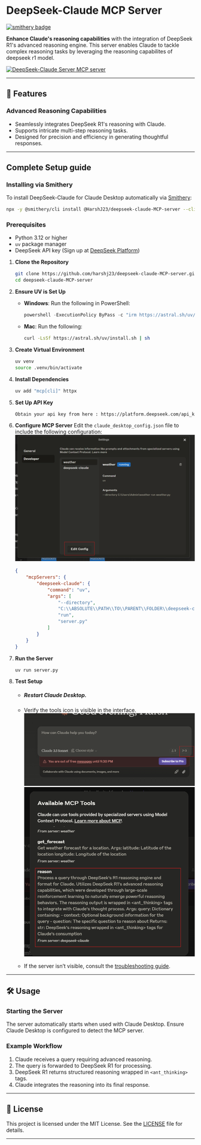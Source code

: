 # DeepSeek-Claude MCP Server
[![smithery badge](https://smithery.ai/badge/@HarshJ23/deepseek-claude-MCP-server)](https://smithery.ai/server/@HarshJ23/deepseek-claude-MCP-server)

**Enhance Claude's reasoning capabilities** with the integration of DeepSeek R1's advanced reasoning engine. This server enables Claude to tackle complex reasoning tasks by leveraging the reasoning capabilites of deepseek r1 model.

<a href="https://glama.ai/mcp/servers/w3q7v1srsw"><img width="380" height="200" src="https://glama.ai/mcp/servers/w3q7v1srsw/badge" alt="DeepSeek-Claude Server MCP server" /></a>

---

## 🚀 Features

### **Advanced Reasoning Capabilities**
- Seamlessly integrates DeepSeek R1's reasoning with Claude.
- Supports intricate multi-step reasoning tasks.
- Designed for precision and efficiency in generating thoughtful responses.






---

## Complete Setup guide

### Installing via Smithery

To install DeepSeek-Claude for Claude Desktop automatically via [Smithery](https://smithery.ai/server/@HarshJ23/deepseek-claude-MCP-server):

```bash
npx -y @smithery/cli install @HarshJ23/deepseek-claude-MCP-server --client claude
```

### Prerequisites
- Python 3.12 or higher
- `uv` package manager
- DeepSeek API key (Sign up at [DeepSeek Platform](https://platform.deepseek.com))



1. **Clone the Repository**
   ```bash
   git clone https://github.com/harshj23/deepseek-claude-MCP-server.git
   cd deepseek-claude-MCP-server
   ```

2. **Ensure UV is Set Up**
   - **Windows**: Run the following in PowerShell:
     ```powershell
     powershell -ExecutionPolicy ByPass -c "irm https://astral.sh/uv/install.ps1 | iex"
     ```
   - **Mac**: Run the following:
     ```bash
     curl -LsSf https://astral.sh/uv/install.sh | sh
     ```

3. **Create Virtual Environment**
   ```bash
   uv venv
   source .venv/bin/activate
   ```

4. **Install Dependencies**
   ```bash
   uv add "mcp[cli]" httpx
   ```

5. **Set Up API Key**
   ```bash
   Obtain your api key from here : https://platform.deepseek.com/api_keys
   ```

6. **Configure MCP Server**
   Edit the `claude_desktop_config.json` file to include the following configuration:
   ![claude_desktop_config.json file](public/images/edit_config.png)

   ```json
   {
       "mcpServers": {
           "deepseek-claude": {
               "command": "uv",
               "args": [
                   "--directory",
                   "C:\\ABSOLUTE\\PATH\\TO\\PARENT\\FOLDER\\deepseek-claude",
                   "run",
                   "server.py"
               ]
           }
       }
   }
   ```

7. **Run the Server**
   ```bash
   uv run server.py
   ```

8. **Test Setup**
   - ##### Restart Claude Desktop.
   - Verify the tools icon is visible in the interface.
   ![tool visible](public/images/tool1.png)
![tool verify](public/images/tool2.png)

   - If the server isn’t visible, consult the [troubleshooting guide](https://modelcontextprotocol.io/quickstart/server#troubleshooting).

---

## 🛠 Usage

### Starting the Server
The server automatically starts when used with Claude Desktop. Ensure Claude Desktop is configured to detect the MCP server.

### Example Workflow
1. Claude receives a query requiring advanced reasoning.
2. The query is forwarded to DeepSeek R1 for processing.
3. DeepSeek R1 returns structured reasoning wrapped in `<ant_thinking>` tags.
4. Claude integrates the reasoning into its final response.

---


## 📄 License

This project is licensed under the MIT License. See the [LICENSE](LICENSE) file for details.

---
